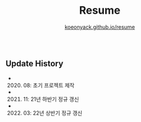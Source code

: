 <div align=center>
<h1> Resume </h1>

<a href="https://koeonyack.github.io/resume/"> koeonyack.github.io/resume  </a>
</div>

<br />
<br />

## Update History
- 2020. 08: 초기 프로젝트 제작
- 2021. 11: 21년 하반기 정규 갱신
- 2022. 03: 22년 상반기 정규 갱신